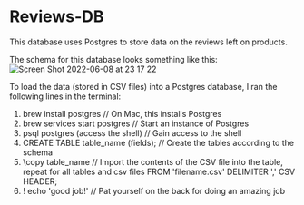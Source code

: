 # Reviews-DB

This database uses Postgres to store data on the reviews left on products.

The schema for this database looks something like this:
![Screen Shot 2022-06-08 at 23 17 22](https://user-images.githubusercontent.com/76196672/172733053-f904f18e-21cb-4960-bce9-0fef532da747.png)

To load the data (stored in CSV files) into a Postgres database, I ran the following lines in the terminal:

1. brew install postgres              // On Mac, this installs Postgres
2. brew services start postgres       // Start an instance of Postgres
3. psql postgres (access the shell)   // Gain access to the shell
4. CREATE TABLE table_name (fields);  // Create the tables according to the schema
5. \copy table_name                   // Import the contents of the CSV file into the table, repeat for all tables and csv files
   FROM 'filename.csv'
   DELIMITER ','
   CSV HEADER;
6. \! echo 'good job!'                // Pat yourself on the back for doing an amazing job
